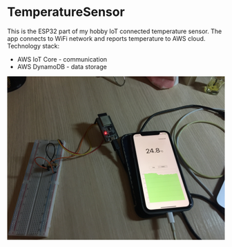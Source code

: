 # TemperatureSensor

This is the ESP32 part of my hobby IoT connected temperature sensor. The app connects to WiFi network and reports temperature to AWS cloud.   
Technology stack:
* AWS IoT Core - communication
* AWS DynamoDB - data storage

![Image](https://raw.githubusercontent.com/Banner2404/TemperatureSensor/master/readme_image.JPG)
